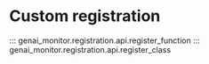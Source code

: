 # Custom registration
::: genai_monitor.registration.api.register_function
::: genai_monitor.registration.api.register_class

